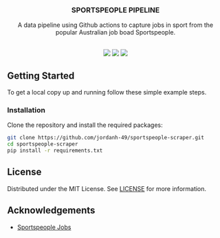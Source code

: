 <br/>
<p align="center">
  <h3 align="center">SPORTSPEOPLE PIPELINE</h3>

  <p align="center">
    A data pipeline using Github actions to capture jobs in sport from the popular Australian job boad Sportspeople.
    <br/>
    <br/>
  </p>
</p>

<p align="center">
  <img src="https://img.shields.io/github/downloads/jordanh-49/sportspeople-scraper/total">
  <img src="https://img.shields.io/github/stars/jordanh-49/sportspeople-scraper?style=social">
  <img src="https://img.shields.io/github/license/jordanh-49/sportspeople-scraper">
</p>

## Getting Started

To get a local copy up and running follow these simple example steps.

### Installation

Clone the repository and install the required packages:

```bash
git clone https://github.com/jordanh-49/sportspeople-scraper.git
cd sportspeople-scraper
pip install -r requirements.txt
```

## License

Distributed under the MIT License. See [LICENSE](https://github.com/jordanh-49/sportspeople-scraper/blob/main/LICENSE.md) for more information.

## Acknowledgements

* [Sportspeople Jobs](https://www.sportspeople.com.au/)
